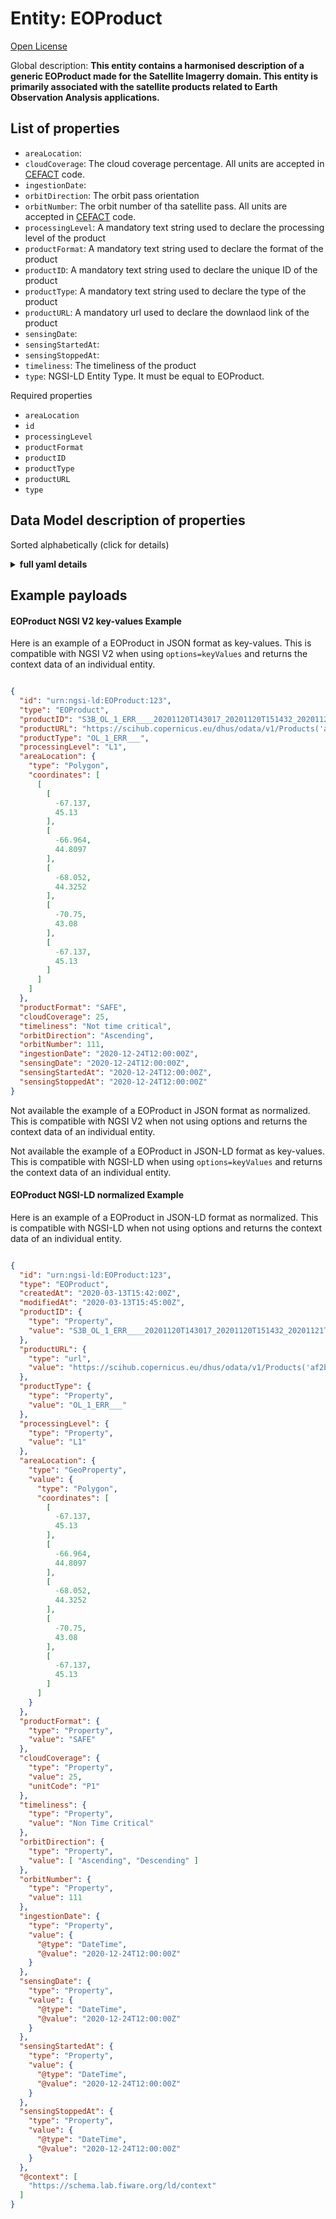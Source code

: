 Entity: EOProduct  
=================  
[Open License](https://github.com/smart-data-models//dataModel.SatelliteImagery/blob/master/EOProduct/LICENSE.md)  
Global description: **This entity contains a harmonised description of a generic EOProduct made for the Satellite Imagerry domain. This entity is primarily associated with the satellite products related to Earth Observation Analysis applications.**  

## List of properties  

- `areaLocation`:   - `cloudCoverage`: The cloud coverage percentage. All units are accepted in [CEFACT](https://www.unece.org/cefact.html) code.  - `ingestionDate`:   - `orbitDirection`: The orbit pass orientation  - `orbitNumber`: The orbit number of tha satellite pass. All units are accepted in [CEFACT](https://www.unece.org/cefact.html) code.  - `processingLevel`: A mandatory text string used to declare the processing level of the product  - `productFormat`: A mandatory text string used to declare the format of the product  - `productID`: A mandatory text string used to declare the unique ID of the product  - `productType`: A mandatory text string used to declare the type of the product  - `productURL`: A mandatory url used to declare the downlaod link of the product  - `sensingDate`:   - `sensingStartedAt`:   - `sensingStoppedAt`:   - `timeliness`: The timeliness of the product  - `type`: NGSI-LD Entity Type. It must be equal to EOProduct.    
Required properties  
- `areaLocation`  - `id`  - `processingLevel`  - `productFormat`  - `productID`  - `productType`  - `productURL`  - `type`  ## Data Model description of properties  
Sorted alphabetically (click for details)  
<details><summary><strong>full yaml details</strong></summary>    
```yaml  
EOProduct:    
  description: 'This entity contains a harmonised description of a generic EOProduct made for the Satellite Imagerry domain. This entity is primarily associated with the satellite products related to Earth Observation Analysis applications.'    
  properties:    
    areaLocation:    
      $id: https://geojson.org/schema/Polygon.json    
      $schema: "http://json-schema.org/draft-07/schema#"    
      properties:    
        bbox:    
          items:    
            type: number    
          minItems: 4    
          type: array    
        coordinates:    
          items:    
            items:    
              items:    
                type: number    
              minItems: 2    
              type: array    
            minItems: 4    
            type: array    
          type: array    
        type:    
          enum:    
            - Polygon    
          type: string    
      required:    
        - type    
        - coordinates    
      title: 'GeoJSON Polygon'    
      type: object    
    cloudCoverage:    
      description: 'The cloud coverage percentage. All units are accepted in [CEFACT](https://www.unece.org/cefact.html) code.'    
      type: Property    
      x-ngsi:    
        model: ' https://schema.org/Number'    
        units: percent    
    ingestionDate:    
      format: date-time    
      type: string    
    orbitDirection:    
      description: 'The orbit pass orientation'    
      enum:    
        - Ascending    
        - Descending    
      type: Property    
      x-ngsi:    
        model: https://schema.org/Text    
    orbitNumber:    
      description: 'The orbit number of tha satellite pass. All units are accepted in [CEFACT](https://www.unece.org/cefact.html) code.'    
      type: Property    
      x-ngsi:    
        model: ' https://schema.org/Number'    
        units: 'No unit'    
    processingLevel:    
      description: 'A mandatory text string used to declare the processing level of the product'    
      type: Property    
      x-ngsi:    
        model: https://schema.org/Text    
    productFormat:    
      description: 'A mandatory text string used to declare the format of the product'    
      type: Property    
      x-ngsi:    
        model: https://schema.org/Text    
    productID:    
      description: 'A mandatory text string used to declare the unique ID of the product'    
      type: Property    
      x-ngsi:    
        model: https://schema.org/Text    
    productType:    
      description: 'A mandatory text string used to declare the type of the product'    
      type: Property    
      x-ngsi:    
        model: https://schema.org/Text    
    productURL:    
      description: 'A mandatory url used to declare the downlaod link of the product'    
      type: Property    
      x-ngsi:    
        model: https://schema.org/url    
    sensingDate:    
      format: date-time    
      type: string    
    sensingStartedAt:    
      format: date-time    
      type: string    
    sensingStoppedAt:    
      format: date-time    
      type: string    
    timeliness:    
      description: 'The timeliness of the product'    
      enum:    
        - 'Time critical'    
        - 'Not time critical'    
      type: Property    
      x-ngsi:    
        model: https://schema.org/Text    
    type:    
      description: 'NGSI-LD Entity Type. It must be equal to EOProduct.'    
      enum:    
        - EOProduct    
      type: Property    
  required:    
    - id    
    - type    
    - productType    
    - productID    
    - productURL    
    - processingLevel    
    - productFormat    
    - areaLocation    
  type: object    
```  
</details>    
## Example payloads    
#### EOProduct NGSI V2 key-values Example    
Here is an example of a EOProduct in JSON format as key-values. This is compatible with NGSI V2 when  using `options=keyValues` and returns the context data of an individual entity.  
```json  
{  
  "id": "urn:ngsi-ld:EOProduct:123",  
  "type": "EOProduct",  
  "productID": "S3B_OL_1_ERR____20201120T143017_20201120T151432_20201121T182138_2655_046_039______LN1_O_NT_002",  
  "productURL": "https://scihub.copernicus.eu/dhus/odata/v1/Products('af2b183a-e0d5-422d-be8a-eafee42ba5b1')/$value",  
  "productType": "OL_1_ERR___",  
  "processingLevel": "L1",  
  "areaLocation": {  
    "type": "Polygon",  
    "coordinates": [  
      [  
        [  
          -67.137,  
          45.13  
        ],  
        [  
          -66.964,  
          44.8097  
        ],  
        [  
          -68.052,  
          44.3252  
        ],  
        [  
          -70.75,  
          43.08  
        ],  
        [  
          -67.137,  
          45.13  
        ]  
      ]  
    ]  
  },  
  "productFormat": "SAFE",  
  "cloudCoverage": 25,  
  "timeliness": "Not time critical",  
  "orbitDirection": "Ascending",  
  "orbitNumber": 111,  
  "ingestionDate": "2020-12-24T12:00:00Z",  
  "sensingDate": "2020-12-24T12:00:00Z",  
  "sensingStartedAt": "2020-12-24T12:00:00Z",  
  "sensingStoppedAt": "2020-12-24T12:00:00Z"  
}  
```  
Not available the example of a EOProduct in JSON format as normalized. This is compatible with NGSI V2 when not using options and returns the context data of an individual entity.  
Not available the example of a EOProduct in JSON-LD format as key-values. This is compatible with NGSI-LD when  using `options=keyValues` and returns the context data of an individual entity.  
#### EOProduct NGSI-LD normalized Example    
Here is an example of a EOProduct in JSON-LD format as normalized. This is compatible with NGSI-LD when not using options and returns the context data of an individual entity.  
```json  
{  
  "id": "urn:ngsi-ld:EOProduct:123",  
  "type": "EOProduct",  
  "createdAt": "2020-03-13T15:42:00Z",  
  "modifiedAt": "2020-03-13T15:45:00Z",  
  "productID": {  
    "type": "Property",  
    "value": "S3B_OL_1_ERR____20201120T143017_20201120T151432_20201121T182138_2655_046_039______LN1_O_NT_002"  
  },  
  "productURL": {  
    "type": "url",  
    "value": "https://scihub.copernicus.eu/dhus/odata/v1/Products('af2b183a-e0d5-422d-be8a-eafee42ba5b1')/$value"  
  },  
  "productType": {  
    "type": "Property",  
    "value": "OL_1_ERR___"  
  },  
  "processingLevel": {  
    "type": "Property",  
    "value": "L1"  
  },  
  "areaLocation": {  
    "type": "GeoProperty",  
    "value": {  
      "type": "Polygon",  
      "coordinates": [  
        [  
          -67.137,  
          45.13  
        ],  
        [  
          -66.964,  
          44.8097  
        ],  
        [  
          -68.052,  
          44.3252  
        ],  
        [  
          -70.75,  
          43.08  
        ],  
        [  
          -67.137,  
          45.13  
        ]  
      ]  
    }  
  },  
  "productFormat": {  
    "type": "Property",  
    "value": "SAFE"  
  },  
  "cloudCoverage": {  
    "type": "Property",  
    "value": 25,  
    "unitCode": "P1"  
  },  
  "timeliness": {  
    "type": "Property",  
    "value": "Non Time Critical"  
  },  
  "orbitDirection": {  
    "type": "Property",  
    "value": [ "Ascending", "Descending" ]  
  },  
  "orbitNumber": {  
    "type": "Property",  
    "value": 111  
  },  
  "ingestionDate": {  
    "type": "Property",  
    "value": {  
      "@type": "DateTime",  
      "@value": "2020-12-24T12:00:00Z"  
    }  
  },  
  "sensingDate": {  
    "type": "Property",  
    "value": {  
      "@type": "DateTime",  
      "@value": "2020-12-24T12:00:00Z"  
    }  
  },  
  "sensingStartedAt": {  
    "type": "Property",  
    "value": {  
      "@type": "DateTime",  
      "@value": "2020-12-24T12:00:00Z"  
    }  
  },  
  "sensingStoppedAt": {  
    "type": "Property",  
    "value": {  
      "@type": "DateTime",  
      "@value": "2020-12-24T12:00:00Z"  
    }  
  },  
  "@context": [  
    "https://schema.lab.fiware.org/ld/context"  
  ]  
}  
```  
